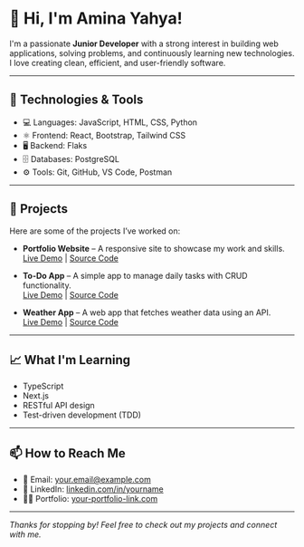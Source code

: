 # 👋 Hi, I'm Amina Yahya!

I'm a passionate **Junior Developer** with a strong interest in building web applications, solving problems, and continuously learning new technologies. I love creating clean, efficient, and user-friendly software.

---

## 🔧 Technologies & Tools

- 💻 Languages: JavaScript, HTML, CSS, Python
- ⚛️ Frontend: React, Bootstrap, Tailwind CSS
- 🖥️ Backend: Flaks
- 🗄️ Databases: PostgreSQL
- ⚙️ Tools: Git, GitHub, VS Code, Postman

---

## 🚀 Projects

Here are some of the projects I’ve worked on:

- **Portfolio Website** – A responsive site to showcase my work and skills.  
  [Live Demo](#) | [Source Code](#)

- **To-Do App** – A simple app to manage daily tasks with CRUD functionality.  
  [Live Demo](#) | [Source Code](#)

- **Weather App** – A web app that fetches weather data using an API.  
  [Live Demo](#) | [Source Code](#)

---

## 📈 What I'm Learning

- TypeScript
- Next.js
- RESTful API design
- Test-driven development (TDD)

---


## 📫 How to Reach Me

- 📧 Email: [your.email@example.com](mailto:your.email@example.com)
- 💼 LinkedIn: [linkedin.com/in/yourname](https://linkedin.com/in/yourname)
- 🧑‍💻 Portfolio: [your-portfolio-link.com](https://your-portfolio-link.com)

---

_Thanks for stopping by! Feel free to check out my projects and connect with me._

